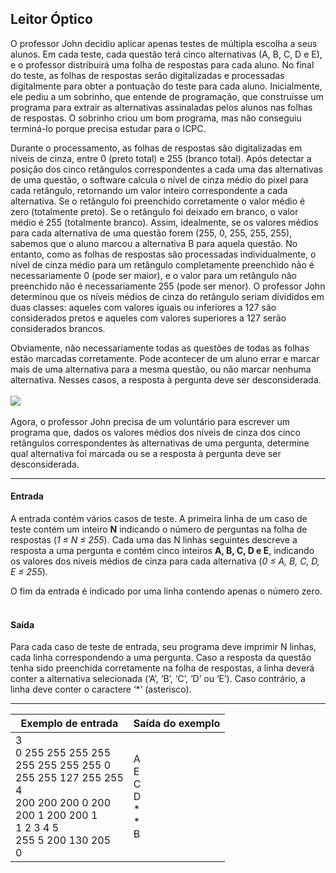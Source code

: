 ## Leitor Óptico
O professor John decidiu aplicar apenas testes de múltipla escolha a seus alunos. Em cada teste, cada questão terá cinco alternativas (A, B, C, D e E), e o professor distribuirá uma folha de respostas para cada aluno. No final do teste, as folhas de respostas serão digitalizadas e processadas digitalmente para obter a pontuação do teste para cada aluno. Inicialmente, ele pediu a um sobrinho, que entende de programação, que construísse um programa para extrair as alternativas assinaladas pelos alunos nas folhas de respostas. O sobrinho criou um bom programa, mas não conseguiu terminá-lo porque precisa estudar para o ICPC.


Durante o processamento, as folhas de respostas são digitalizadas em níveis de cinza, entre 0 (preto total) e 255 (branco total). Após detectar a posição dos cinco retângulos correspondentes a cada uma das alternativas de uma questão, o software calcula o nível de cinza médio do pixel para cada retângulo, retornando um valor inteiro correspondente a cada alternativa. Se o retângulo foi preenchido corretamente o valor médio é zero (totalmente preto). Se o retângulo foi deixado em branco, o valor médio é 255 (totalmente branco). Assim, idealmente, se os valores médios para cada alternativa de uma questão forem (255, 0, 255, 255, 255), sabemos que o aluno marcou a alternativa B para aquela questão. No entanto, como as folhas de respostas são processadas individualmente, o nível de cinza médio para um retângulo completamente preenchido não é necessariamente 0 (pode ser maior), e o valor para um retângulo não preenchido não é necessariamente 255 (pode ser menor). O professor John determinou que os níveis médios de cinza do retângulo seriam divididos em duas classes: aqueles com valores iguais ou inferiores a 127 são considerados pretos e aqueles com valores superiores a 127 serão considerados brancos.

Obviamente, não necessariamente todas as questões de todas as folhas estão marcadas corretamente. Pode acontecer de um aluno errar e marcar mais de uma alternativa para a mesma questão, ou não marcar nenhuma alternativa. Nesses casos, a resposta à pergunta deve ser desconsiderada. <br> <br>
![](https://i.ytimg.com/vi/Hp_JAeSCFKM/maxresdefault.jpg) <br> <br>
Agora, o professor John precisa de um voluntário para escrever um programa que, dados os valores médios dos níveis de cinza dos cinco retângulos correspondentes às alternativas de uma pergunta, determine qual alternativa foi marcada ou se a resposta à pergunta deve ser desconsiderada. 

---
#### Entrada
A entrada contém vários casos de teste. A primeira linha de um caso de teste contém um inteiro **N** indicando o número de perguntas na folha de respostas (*1 ≤ N ≤ 255*). Cada uma das N linhas seguintes descreve a resposta a uma pergunta e contém cinco inteiros **A, B, C, D e E**, indicando os valores dos níveis médios de cinza para cada alternativa (*0 ≤ A, B, C, D, E ≤ 255*).

O fim da entrada é indicado por uma linha contendo apenas o número zero.
<br> <br>
#### Saída
Para cada caso de teste de entrada, seu programa deve imprimir N linhas, cada linha correspondendo a uma pergunta. Caso a resposta da questão tenha sido preenchida corretamente na folha de respostas, a linha deverá conter a alternativa selecionada (‘A’, ‘B’, ‘C’, ‘D’ ou ‘E’). Caso contrário, a linha deve conter o caractere ‘*’ (asterisco).

---

Exemplo de entrada  | Saída do exemplo
------------- | -------------
3 <br> 0 255 255 255 255 <br> 255 255 255 255 0 <br> 255 255 127 255 255<br> 4 <br> 200 200 200 0 200 <br> 200 1 200 200 1 <br> 1 2 3 4 5 <br> 255 5 200 130 205 <br> 0 | A <br> E <br> C <br> D <br> * <br> * <br> B
